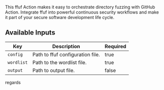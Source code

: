 This ffuf Action makes it easy to orchestrate directory fuzzing with GitHub Action. Integrate ffuf into powerful continuous security workflows and make it part of your secure software development life cycle.

Available Inputs
------

| Key               | Description                                         | Required |
| ----------------- | --------------------------------------------------- | -------- |
| `config`          | Path to ffuf configuration file.                    | true     |
| `wordlist`        | Path to the wordlist file.                          | true     |
| `output`          | Path to output file.                                | false    |

regards